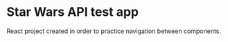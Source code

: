 # Star Wars API test app

React project created in order to practice navigation between components.
